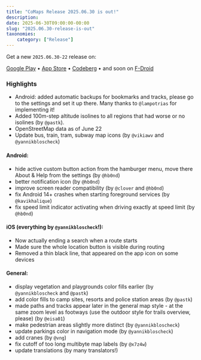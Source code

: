 ```yaml
---
title: "CoMaps Release 2025.06.30 is out!"
description: 
date: 2025-06-30T09:00:00-00:00
slug: "2025.06.30-release-is-out"
taxonomies:
    category: ["Release"]
---
```


Get a new `2025.06.30-22` release on:

[Google Play](https://play.google.com/store/apps/details?id=app.comaps.google) • [App Store](https://apps.apple.com/app/comaps/id6747180809) • [Codeberg](https://codeberg.org/comaps/comaps/releases/tag/2025.06.30-22-android) • and soon on [F-Droid](https://f-droid.org/packages/app.comaps.fdroid/)

### Highlights
- Android: added automatic backups for bookmarks and tracks, please go to the settings and set it up there.
Many thanks to `@lampotrias` for implementing it!
- Added 100m-step altitude isolines to all regions that had worse or no isolines (by `@pastk`).
- OpenStreetMap data as of June 22
- Update bus, train, tram, subway map icons (by `@vikiawv` and `@yannikbloscheck`)


#### Android:
- hide active custom button action from the hamburger menu, move there About & Help from the settings (by `@hb0nd`)
- better notification icon (by `@hb0nd`)
- improve screen reader compatibility (by `@clover` and `@hb0nd`)
- fix Android 14+ crashes when starting foreground services (by `@kavikhalique`)
- fix speed limit indicator activating when driving exactly at speed limit (by `@hb0nd`)


#### iOS (everything by `@yannikbloscheck`!):
- Now actually ending a search when a route starts
- Made sure the whole location button is visible during routing
- Removed a thin black line, that appeared on the app icon on some devices

#### General:
- display vegetation and playgrounds color fills earlier (by `@yannikbloscheck` and `@pastk`)
- add color fills to camp sites, resorts and police station areas (by `@pastk`)
- made paths and tracks appear later in the general map style - at the same zoom level as footways (use the outdoor style for trails overview, please) (by `@eisa01`)
- make pedestrian areas slightly more distinct (by `@yannikbloscheck`)
- update parkings color in navigation mode (by `@yannikbloscheck`)
- add cranes (by `@vng`)
- fix cutoff of too long multibyte map labels (by `@x7z4w`)
- update translations (by many translators!)
